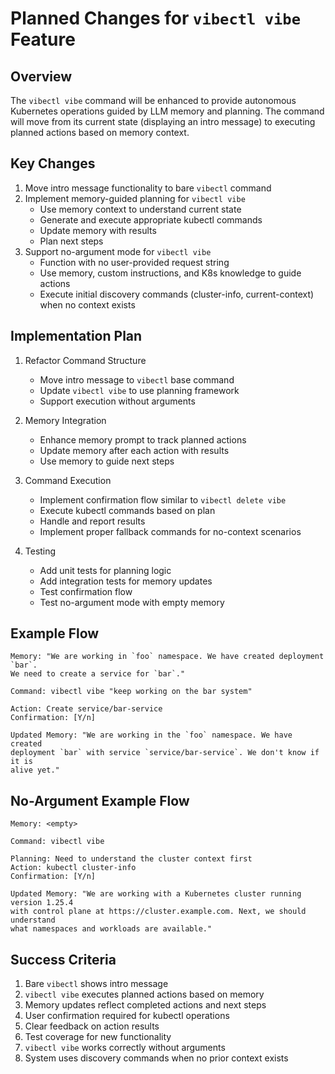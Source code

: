 # Planned Changes for `vibectl vibe` Feature

## Overview

The `vibectl vibe` command will be enhanced to provide autonomous Kubernetes
operations guided by LLM memory and planning. The command will move from its
current state (displaying an intro message) to executing planned actions based on
memory context.

## Key Changes

1. Move intro message functionality to bare `vibectl` command
2. Implement memory-guided planning for `vibectl vibe`
   - Use memory context to understand current state
   - Generate and execute appropriate kubectl commands
   - Update memory with results
   - Plan next steps
3. Support no-argument mode for `vibectl vibe`
   - Function with no user-provided request string
   - Use memory, custom instructions, and K8s knowledge to guide actions
   - Execute initial discovery commands (cluster-info, current-context) when no context exists

## Implementation Plan

1. Refactor Command Structure
   - Move intro message to `vibectl` base command
   - Update `vibectl vibe` to use planning framework
   - Support execution without arguments

2. Memory Integration
   - Enhance memory prompt to track planned actions
   - Update memory after each action with results
   - Use memory to guide next steps

3. Command Execution
   - Implement confirmation flow similar to `vibectl delete vibe`
   - Execute kubectl commands based on plan
   - Handle and report results
   - Implement proper fallback commands for no-context scenarios

4. Testing
   - Add unit tests for planning logic
   - Add integration tests for memory updates
   - Test confirmation flow
   - Test no-argument mode with empty memory

## Example Flow

```text
Memory: "We are working in `foo` namespace. We have created deployment `bar`.
We need to create a service for `bar`."

Command: vibectl vibe "keep working on the bar system"

Action: Create service/bar-service
Confirmation: [Y/n]

Updated Memory: "We are working in the `foo` namespace. We have created
deployment `bar` with service `service/bar-service`. We don't know if it is
alive yet."
```

## No-Argument Example Flow

```text
Memory: <empty>

Command: vibectl vibe

Planning: Need to understand the cluster context first
Action: kubectl cluster-info
Confirmation: [Y/n]

Updated Memory: "We are working with a Kubernetes cluster running version 1.25.4
with control plane at https://cluster.example.com. Next, we should understand
what namespaces and workloads are available."
```

## Success Criteria

1. Bare `vibectl` shows intro message
2. `vibectl vibe` executes planned actions based on memory
3. Memory updates reflect completed actions and next steps
4. User confirmation required for kubectl operations
5. Clear feedback on action results
6. Test coverage for new functionality
7. `vibectl vibe` works correctly without arguments
8. System uses discovery commands when no prior context exists
